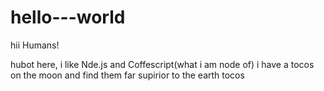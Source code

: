# hello---world

hii Humans!

hubot here, i like Nde.js and Coffescript(what i am node of)
i have a tocos on the moon and find them far supirior to the earth tocos
